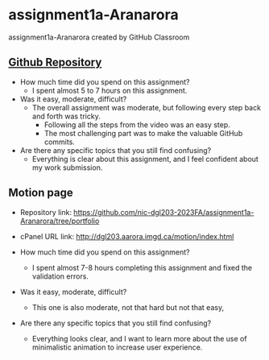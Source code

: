 # assignment1a-Aranarora

assignment1a-Aranarora created by GitHub Classroom

## [Github Repository](https://github.com/nic-dgl203-2023FA/assignment1a-Aranarora)

- How much time did you spend on this assignment?
  - I spent almost 5 to 7 hours on this assignment.
- Was it easy, moderate, difficult?
  - The overall assignment was moderate, but following every step back and forth was tricky.
    - Following all the steps from the video was an easy step.
    - The most challenging part was to make the valuable GitHub commits.
- Are there any specific topics that you still find confusing?
  - Everything is clear about this assignment, and I feel confident about my work submission.

## Motion page

- Repository link: https://github.com/nic-dgl203-2023FA/assignment1a-Aranarora/tree/portfolio

- cPanel URL link: http://dgl203.aarora.imgd.ca/motion/index.html

- How much time did you spend on this assignment?
  - I spent almost 7-8 hours completing this assignment and fixed the validation errors.&nbsp;
- Was it easy, moderate, difficult?
  - This one is also moderate, not that hard but not that easy,
- Are there any specific topics that you still find confusing?
  - Everything looks clear, and I want to learn more about the use of minimalistic animation to increase user experience.
